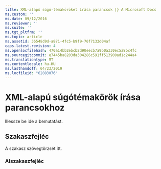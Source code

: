 ```yaml
---
title: XML-alapú súgó-témaköröket írása parancsok |} A Microsoft Docs
ms.custom: ''
ms.date: 09/12/2016
ms.reviewer: ''
ms.suite: ''
ms.tgt_pltfrm: ''
ms.topic: article
ms.assetid: 36548d9d-a871-4fc5-b9f9-70f7132d04af
caps.latest.revision: 4
ms.openlocfilehash: 470a14bb2ebcb2d90eecb7a9b0a330ec5a8bc4fc
ms.sourcegitcommit: e7445ba8203da304286c591ff513900ad1c244a4
ms.translationtype: MT
ms.contentlocale: hu-HU
ms.lasthandoff: 04/23/2019
ms.locfileid: "62083076"
---
```

# <a name="writing-xml-based-help-topics-for-commands"></a>XML-alapú súgótémakörök írása parancsokhoz

Illessze be ide a bemutatást.

## <a name="section-heading"></a>Szakaszfejléc

 A szakasz szövegtörzsét itt.

### <a name="subsection-heading"></a>Alszakaszfejléc
